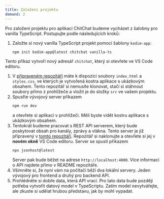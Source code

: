 ```yaml
---
title: Založení projektu
demand: 2
---
```


Pro založení projektu pro aplikaci ChitChat budeme vycházet z šalobny pro vanilla TypeScript. Postupujte podle následujících kroků:

1. Založte si nový vanilla TypeScript projekt pomocí šablony `kodim-app`:
   ```bash
   npm init kodim-app@latest chitchat vanilla-ts
   ```
  Tento příkaz vytvoří nový adresář `chitchat`, který si otevřete ve VS Code editoru.
1.  V [připraveném repozitáři](https://github.com/kodim-vyuka/cviceni-chitchat-zadani) máte k dispozici soubory `index.html` a `styles.css`, ve kterých je vytvořená kostra aplikace s ukázkovým obsahem. Tento repozitář si nemusíte klonovat, stačí si stáhnout soubory přímo z prohlížeče a vložit je do složky `src` ve vašem projektu.
1.  Spusťte vývojový server příkazem
    ```bash
    npm run dev
    ```
    a otevřete si aplikaci v prohlížeči. Měli byste vidět kostru aplikace s ukázkovým obsahem.
1.  Tentokrát budeme pracovat s REST API serverem, který bude poskytovat obsah pro kanály, zprávy a vlákna. Tento server je již připravený v [tomto repozitáři](https://github.com/kodim-vyuka/chitchat-api). Repozitář si naklonujte a otevřete si jej v **novém okně** VS Code editoru. Server se spustí příkazem
    ```bash
    npx jsonhost@latest
    ```
    Server pak bude běžet na adrese `http://localhost:4000`. Více informací o API najdete přímo v README repozitáře.
1.  Všimněte si, že nyní vám na počítači běží dva lokální servery. Jeden vývojový pro frontend a druhý pro backend API.
1.  Prohlédněte si dobře data, která API vrací. Pro tato data bude později potřeba vytvořit datový model v TypeScriptu. Zatím model nevytvářejte, ale zkuste si udělat hrubou představu, jak by mohl vypadat.
